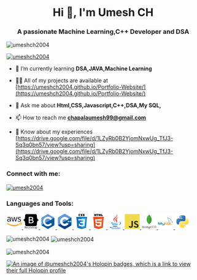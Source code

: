 <h1 align="center">Hi 👋, I'm Umesh CH</h1>
<h3 align="center">A passionate Machine Learning,C++ Developer and DSA</h3>

<p align="left"> <img src="https://komarev.com/ghpvc/?username=umeshch2004&label=Profile%20views&color=0e75b6&style=flat" alt="umeshch2004" /> </p>

<p align="left"> <a href="https://github.com/ryo-ma/github-profile-trophy"><img src="https://github-profile-trophy.vercel.app/?username=umeshch2004" alt="umeshch2004" /></a> </p>

- 🌱 I’m currently learning **DSA,JAVA,Machine Learning**

- 👨‍💻 All of my projects are available at [https://umeshch2004.github.io/Portfolio-Website/](https://umeshch2004.github.io/Portfolio-Website/)

- 💬 Ask me about **Html,CSS,Javascript,C++,DSA,My SQL,**

- 📫 How to reach me **chapalaumesh99@gmail.com**

- 📄 Know about my experiences [https://drive.google.com/file/d/1LZyRb0B2YjomNxwUg_TfJ3-Sq3q0bn57/view?usp=sharing](https://drive.google.com/file/d/1LZyRb0B2YjomNxwUg_TfJ3-Sq3q0bn57/view?usp=sharing)

<h3 align="left">Connect with me:</h3>
<p align="left">
<a href="https://linkedin.com/in/umesh2004" target="blank"><img align="center" src="https://raw.githubusercontent.com/rahuldkjain/github-profile-readme-generator/master/src/images/icons/Social/linked-in-alt.svg" alt="umesh2004" height="30" width="40" /></a>
</p>

<h3 align="left">Languages and Tools:</h3>
<p align="left"> <a href="https://aws.amazon.com" target="_blank" rel="noreferrer"> <img src="https://raw.githubusercontent.com/devicons/devicon/master/icons/amazonwebservices/amazonwebservices-original-wordmark.svg" alt="aws" width="40" height="40"/> </a> <a href="https://getbootstrap.com" target="_blank" rel="noreferrer"> <img src="https://raw.githubusercontent.com/devicons/devicon/master/icons/bootstrap/bootstrap-plain-wordmark.svg" alt="bootstrap" width="40" height="40"/> </a> <a href="https://www.cprogramming.com/" target="_blank" rel="noreferrer"> <img src="https://raw.githubusercontent.com/devicons/devicon/master/icons/c/c-original.svg" alt="c" width="40" height="40"/> </a> <a href="https://www.w3schools.com/cpp/" target="_blank" rel="noreferrer"> <img src="https://raw.githubusercontent.com/devicons/devicon/master/icons/cplusplus/cplusplus-original.svg" alt="cplusplus" width="40" height="40"/> </a> <a href="https://www.w3schools.com/css/" target="_blank" rel="noreferrer"> <img src="https://raw.githubusercontent.com/devicons/devicon/master/icons/css3/css3-original-wordmark.svg" alt="css3" width="40" height="40"/> </a> <a href="https://www.w3.org/html/" target="_blank" rel="noreferrer"> <img src="https://raw.githubusercontent.com/devicons/devicon/master/icons/html5/html5-original-wordmark.svg" alt="html5" width="40" height="40"/> </a> <a href="https://www.java.com" target="_blank" rel="noreferrer"> <img src="https://raw.githubusercontent.com/devicons/devicon/master/icons/java/java-original.svg" alt="java" width="40" height="40"/> </a> <a href="https://developer.mozilla.org/en-US/docs/Web/JavaScript" target="_blank" rel="noreferrer"> <img src="https://raw.githubusercontent.com/devicons/devicon/master/icons/javascript/javascript-original.svg" alt="javascript" width="40" height="40"/> </a> <a href="https://www.mongodb.com/" target="_blank" rel="noreferrer"> <img src="https://raw.githubusercontent.com/devicons/devicon/master/icons/mongodb/mongodb-original-wordmark.svg" alt="mongodb" width="40" height="40"/> </a> <a href="https://www.mysql.com/" target="_blank" rel="noreferrer"> <img src="https://raw.githubusercontent.com/devicons/devicon/master/icons/mysql/mysql-original-wordmark.svg" alt="mysql" width="40" height="40"/> </a> <a href="https://www.python.org" target="_blank" rel="noreferrer"> <img src="https://raw.githubusercontent.com/devicons/devicon/master/icons/python/python-original.svg" alt="python" width="40" height="40"/> </a> </p>

<p><img align="left" src="https://github-readme-stats.vercel.app/api/top-langs?username=umeshch2004&show_icons=true&locale=en&layout=compact" alt="umeshch2004" /></p>

<p>&nbsp;<img align="center" src="https://github-readme-stats.vercel.app/api?username=umeshch2004&show_icons=true&locale=en" alt="umeshch2004" /></p>

<p><img align="center" src="https://github-readme-streak-stats.herokuapp.com/?user=umeshch2004&" alt="umeshch2004" /></p>

[![An image of @umeshch2004's Holopin badges, which is a link to view their full Holopin profile](https://holopin.me/umeshch2004)](https://holopin.io/@umeshch2004)
